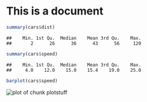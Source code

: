 This is a document
========================================================


```r
summary(cars$dist)
```

```
##    Min. 1st Qu.  Median    Mean 3rd Qu.    Max. 
##       2      26      36      43      56     120
```

```r
summary(cars$speed)
```

```
##    Min. 1st Qu.  Median    Mean 3rd Qu.    Max. 
##     4.0    12.0    15.0    15.4    19.0    25.0
```

```r
barplot(cars$speed)
```

![plot of chunk plotstuff](figure/plotstuff.png) 

